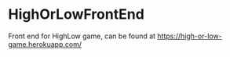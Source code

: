 # HighOrLowFrontEnd

Front end for HighLow game, can be found at https://high-or-low-game.herokuapp.com/
